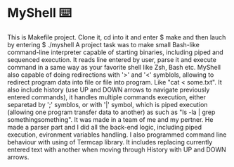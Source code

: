 # MyShell ⌨️
This is Makefile project.
Clone it, cd into it and enter
$ make
and then lauch by entering
$ ./myshell
A project task was to make small Bash-like command-line interpreter capable of starting binaries, including piped and sequenced execution.
It reads line entered by user, parse it and execute command in a same way as your favorite shell like Zsh, Bash etc.
MyShell also capable of doing redirections with '>' and '<' symblols, allowing to redirect program data into file or file into program. Like "cat < some.txt".
It also include history (use UP and DOWN arrows to navigate previously entered commands), it handles multiple commands execution, either separetad by ';' symblos, or with '|' symbol, which is piped execution (allowing one program transfer data to another) as such as "ls -la | grep somethingsomething".
It was made in a team of me and my pertner.
He made a parser part and I did all the back-end logic, including piped execution, evironment variables handling.
I also programmed command line behaviour with using of Termcap library. It includes replacing currently entered text with another when moving through History with UP and DOWN arrows.

